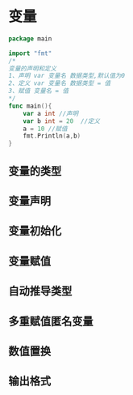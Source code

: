 # 变量

```go
package main

import "fmt"
/*
变量的声明和定义
1、声明 var 变量名 数据类型,默认值为0
2、定义 var 变量名 数据类型 = 值
3、赋值 变量名 = 值
*/
func main(){
	var a int //声明
	var b int = 20  //定义
	a = 10 //赋值
	fmt.Println(a,b)
}
```

## 变量的类型

## 变量声明

## 变量初始化

## 变量赋值

## 自动推导类型

## 多重赋值匿名变量

## 数值置换

## 输出格式